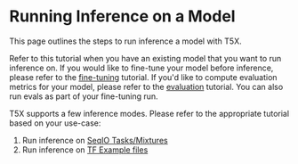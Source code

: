# Running Inference on a Model


This page outlines the steps to run inference a model with T5X.

Refer to this tutorial when you have an existing model that you want to run
inference on. If you would like to fine-tune your model before inference, please
refer to the [fine-tuning](finetune.md) tutorial. If you'd like to compute
evaluation metrics for your model, please refer to the [evaluation](eval.md)
tutorial. You can also run evals as part of your fine-tuning run.

T5X supports a few inference modes. Please refer to the appropriate tutorial
based on your use-case:

1.  Run inference on [SeqIO Tasks/Mixtures](infer-seqio.md)
1.  Run inference on [TF Example files](infer-files.md)
